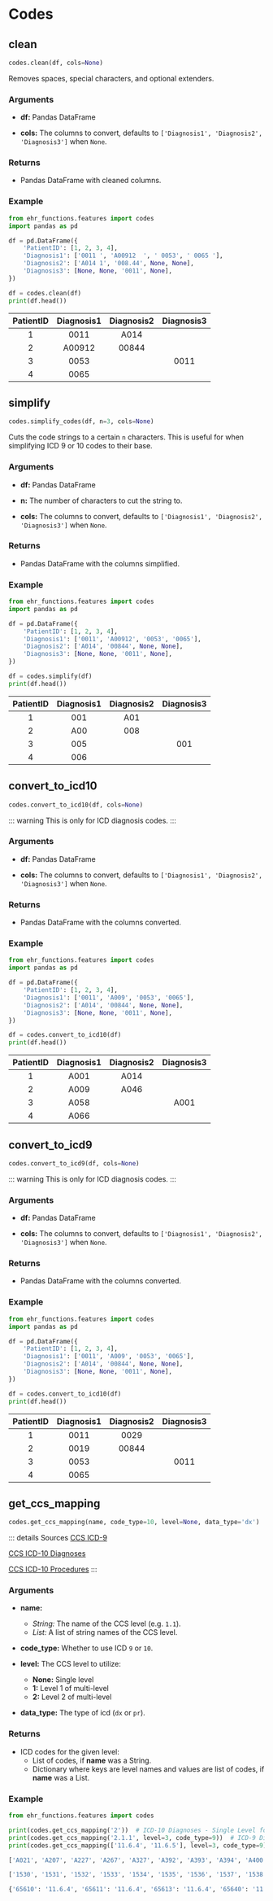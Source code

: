 # Codes

## clean

```python
codes.clean(df, cols=None)
```

Removes spaces, special characters, and optional extenders.

### Arguments

- **df:** Pandas DataFrame
 
- **cols:** The columns to convert, defaults to `['Diagnosis1', 'Diagnosis2', 'Diagnosis3']` when `None`.

### Returns

- Pandas DataFrame with cleaned columns.

### Example

```python
from ehr_functions.features import codes
import pandas as pd 

df = pd.DataFrame({
    'PatientID': [1, 2, 3, 4],
    'Diagnosis1': ['0011 ', 'A00912  ', ' 0053', ' 0065 '],
    'Diagnosis2': ['A014 1', '008.44', None, None],
    'Diagnosis3': [None, None, '0011', None],
})

df = codes.clean(df)
print(df.head())
```

| PatientID | Diagnosis1 | Diagnosis2 | Diagnosis3 |
|:---------:|:----------:|:----------:|:----------:|
|     1     |    0011    |    A014    |            |
|     2     |   A00912   |    00844   |            |
|     3     |    0053    |            |    0011    |
|     4     |    0065    |            |            |

## simplify

```python
codes.simplify_codes(df, n=3, cols=None)
```

Cuts the code strings to a certain `n` characters.  This is useful for when simplifying ICD 9 or 10 codes to their base.

### Arguments

- **df:** Pandas DataFrame

- **n:** The number of characters to cut the string to.

- **cols:** The columns to convert, defaults to `['Diagnosis1', 'Diagnosis2', 'Diagnosis3']` when `None`.
 
### Returns

- Pandas DataFrame with the columns simplified.

### Example

```python
from ehr_functions.features import codes
import pandas as pd 

df = pd.DataFrame({
    'PatientID': [1, 2, 3, 4],
    'Diagnosis1': ['0011', 'A00912', '0053', '0065'],
    'Diagnosis2': ['A014', '00844', None, None],
    'Diagnosis3': [None, None, '0011', None],
})

df = codes.simplify(df)
print(df.head())
```

| PatientID | Diagnosis1 | Diagnosis2 | Diagnosis3 |
|:---------:|:----------:|:----------:|:----------:|
|     1     |     001    |     A01    |            |
|     2     |     A00    |     008    |            |
|     3     |     005    |            |     001    |
|     4     |     006    |            |            |

## convert\_to\_icd10

```python
codes.convert_to_icd10(df, cols=None)
```

::: warning
This is only for ICD diagnosis codes.
:::

### Arguments

- **df:** Pandas DataFrame
 
- **cols:** The columns to convert, defaults to `['Diagnosis1', 'Diagnosis2', 'Diagnosis3']` when `None`.

### Returns

- Pandas DataFrame with the columns converted.

### Example

```python
from ehr_functions.features import codes
import pandas as pd 

df = pd.DataFrame({
    'PatientID': [1, 2, 3, 4],
    'Diagnosis1': ['0011', 'A009', '0053', '0065'],
    'Diagnosis2': ['A014', '00844', None, None],
    'Diagnosis3': [None, None, '0011', None],
})

df = codes.convert_to_icd10(df)
print(df.head())
```

| PatientID | Diagnosis1 | Diagnosis2 | Diagnosis3 |
|:---------:|:----------:|:----------:|:----------:|
|     1     |    A001    |    A014    |            |
|     2     |    A009    |    A046    |            |
|     3     |    A058    |            |    A001    |
|     4     |    A066    |            |            |


## convert\_to\_icd9

```python
codes.convert_to_icd9(df, cols=None)
```

::: warning
This is only for ICD diagnosis codes.
:::

### Arguments

- **df:** Pandas DataFrame
 
- **cols:** The columns to convert, defaults to `['Diagnosis1', 'Diagnosis2', 'Diagnosis3']` when `None`.

### Returns

- Pandas DataFrame with the columns converted.

### Example

```python
from ehr_functions.features import codes
import pandas as pd 

df = pd.DataFrame({
    'PatientID': [1, 2, 3, 4],
    'Diagnosis1': ['0011', 'A009', '0053', '0065'],
    'Diagnosis2': ['A014', '00844', None, None],
    'Diagnosis3': [None, None, '0011', None],
})

df = codes.convert_to_icd10(df)
print(df.head())
```

| PatientID | Diagnosis1 | Diagnosis2 | Diagnosis3 |
|:---------:|:----------:|:----------:|:----------:|
|     1     |    0011    |    0029    |            |
|     2     |    0019    |    00844   |            |
|     3     |    0053    |            |    0011    |
|     4     |    0065    |            |            |



## get\_ccs\_mapping

```python
codes.get_ccs_mapping(name, code_type=10, level=None, data_type='dx')
```

::: details Sources
[CCS ICD-9](https://www.hcup-us.ahrq.gov/toolssoftware/ccs/ccs.jsp)

[CCS ICD-10 Diagnoses](https://www.hcup-us.ahrq.gov/toolssoftware/ccs10/ccs_dx_icd10cm_2019_1.zip)

[CCS ICD-10 Procedures](https://www.hcup-us.ahrq.gov/toolssoftware/ccs10/ccs10.jsp)
:::

### Arguments

- **name:** 
    - *String:* The name of the CCS level (e.g. `1.1`).
    - *List:* A list of string names of the CCS level.
    
- **code_type:** Whether to use ICD `9` or `10`.

- **level:** The CCS level to utilize:
    - **None:** Single level
    - **1:** Level 1 of multi-level
    - **2:** Level 2 of multi-level

- **data_type:** The type of icd (`dx` or `pr`).

### Returns

- ICD codes for the given level:
    - List of codes, if **name** was a String. 
    - Dictionary where keys are level names and values are list of codes, if **name** was a List. 

### Example

```python
from ehr_functions.features import codes

print(codes.get_ccs_mapping('2'))  # ICD-10 Diagnoses - Single Level for '2'
print(codes.get_ccs_mapping('2.1.1', level=3, code_type=9))  # ICD-9 Diagnoses - Multi Level #3 for '2.1.1'
print(codes.get_ccs_mapping(['11.6.4', '11.6.5'], level=3, code_type=9))  # ICD-9 Diagnoses - Multi Level #3 for '2.1.1'
```

```bash
['A021', 'A207', 'A227', 'A267', 'A327', 'A392', 'A393', 'A394', 'A400', 'A401', 'A403', 'A408', 'A409', 'A4101', 'A4102', 'A411', 'A412', 'A413', 'A414', 'A4150', 'A4151', 'A4152', 'A4153', 'A4159', 'A4181', 'A4189', 'A419', 'A427', 'A5486', 'B007', 'B377', 'I76', 'P360', 'P3610', 'P3619', 'P362', 'P3630', 'P3639', 'P364', 'P365', 'P368', 'P369', 'R6520']

['1530', '1531', '1532', '1533', '1534', '1535', '1536', '1537', '1538', '1539', '1590', '20910', '20911', '20912', '20913', '20914', '20915', '20916', '2303', 'V1005']

{'65610': '11.6.4', '65611': '11.6.4', '65613': '11.6.4', '65640': '11.6.5', '65641': '11.6.5', '65643': '11.6.5'}
```